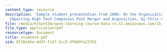 ```yaml
---
content_type: resource
description: 'Sample student presentation from 2006: On the Organizational Challenges
  Impacting High Tech Companies Post Merger and Acquisition, by Chris Aden.'
file: /media/https%3A/open-learning-course-data-rc.s3.amazonaws.com/15-980j-organizing-for-innovative-product-development-spring-2007/0f26e56e4d3ffc473cc5dfb69fa23763_student4.pdf
file_type: application/pdf
resourcetype: Document
title: student4.pdf
uid: 0f26e56e-4d3f-fc47-3cc5-dfb69fa23763
---
```

